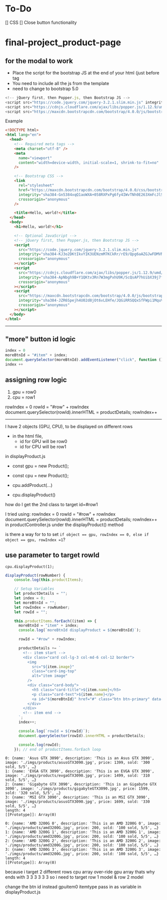 # To-Do

[] CSS
[] Close button functionality

# final-project_product-page

## for the modal to work

- Place the script for the bootstrap JS at the end of your html (just before </body> tag
- You need to include all the js from the template
- need to change to bootstrap 5.0

```js
<!-- jQuery first, then Popper.js, then Bootstrap JS -->
<script src="https://code.jquery.com/jquery-3.2.1.slim.min.js" integrity="sha384-KJ3o2DKtIkvYIK3UENzmM7KCkRr/rE9/Qpg6aAZGJwFDMVNA/GpGFF93hXpG5KkN" crossorigin="anonymous"></script>
<script src="https://cdnjs.cloudflare.com/ajax/libs/popper.js/1.12.9/umd/popper.min.js" integrity="sha384-ApNbgh9B+Y1QKtv3Rn7W3mgPxhU9K/ScQsAP7hUibX39j7fakFPskvXusvfa0b4Q" crossorigin="anonymous"></script>
<script src="https://maxcdn.bootstrapcdn.com/bootstrap/4.0.0/js/bootstrap.min.js" integrity="sha384-JZR6Spejh4U02d8jOt6vLEHfe/JQGiRRSQQxSfFWpi1MquVdAyjUar5+76PVCmYl" crossorigin="anonymous"></script>
```

Example

```html
<!DOCTYPE html>
<html lang="en">
  <head>
    <!-- Required meta tags -->
    <meta charset="utf-8" />
    <meta
      name="viewport"
      content="width=device-width, initial-scale=1, shrink-to-fit=no"
    />

    <!-- Bootstrap CSS -->
    <link
      rel="stylesheet"
      href="https://maxcdn.bootstrapcdn.com/bootstrap/4.0.0/css/bootstrap.min.css"
      integrity="sha384-Gn5384xqQ1aoWXA+058RXPxPg6fy4IWvTNh0E263XmFcJlSAwiGgFAW/dAiS6JXm"
      crossorigin="anonymous"
    />

    <title>Hello, world!</title>
  </head>
  <body>
    <h1>Hello, world!</h1>

    <!-- Optional JavaScript -->
    <!-- jQuery first, then Popper.js, then Bootstrap JS -->
    <script
      src="https://code.jquery.com/jquery-3.2.1.slim.min.js"
      integrity="sha384-KJ3o2DKtIkvYIK3UENzmM7KCkRr/rE9/Qpg6aAZGJwFDMVNA/GpGFF93hXpG5KkN"
      crossorigin="anonymous"
    ></script>
    <script
      src="https://cdnjs.cloudflare.com/ajax/libs/popper.js/1.12.9/umd/popper.min.js"
      integrity="sha384-ApNbgh9B+Y1QKtv3Rn7W3mgPxhU9K/ScQsAP7hUibX39j7fakFPskvXusvfa0b4Q"
      crossorigin="anonymous"
    ></script>
    <script
      src="https://maxcdn.bootstrapcdn.com/bootstrap/4.0.0/js/bootstrap.min.js"
      integrity="sha384-JZR6Spejh4U02d8jOt6vLEHfe/JQGiRRSQQxSfFWpi1MquVdAyjUar5+76PVCmYl"
      crossorigin="anonymous"
    ></script>
  </body>
</html>
```

---

## "more" button id logic

```js
index = 0
moreBtnId = "#item" + index;
document.querySelector(moreBtnId).addEventListener("click", function ())
index ++
```

## assigning row logic

1. gpu = row0
2. cpu = row1

rowIndex = 0
rowId = "#row" + rowIndex
document.querySelector(rowId).innerHTML = productDetails;
rowIndex++

---

I have 2 objects (GPU, CPU), to be displayed on different rows

- in the html file,
  - id for GPU will be row0
  - id for CPU will be row1

in displayProduct.js

- const gpu = new Product();
- const cpu = new Product();

- cpu.addProduct(...)
- cpu.displayProduct()

how do I get the 2nd class to target id=#row1

I tried using:
rowIndex = 0
rowId = "#row" + rowIndex
document.querySelector(rowId).innerHTML = productDetails;
rowIndex++
in productController.js under the displayProduct() method

is there a way for to to set `if object == gpu, rowIndex == 0, else if object == gpu, rowIndex =1`?

## use parameter to target rowId

`cpu.displayProduct(1);`

```js
displayProduct(rowNumber) {
    console.log(this.productItems);

    // Setup Variables
    let productDetails = "";
    let index = 0;
    let moreBtnId = "";
    let rowIndex = rowNumber;
    let rowId = "";

    this.productItems.forEach((item) => {
      moreBtnId = "item" + index;
      console.log(`moreBtnId displayProduct = ${moreBtnId}`);

      rowId = "#row" + rowIndex;

      productDetails += `
        <!-- item start -->
        <div class="card col-lg-3 col-md-6 col-12 border">
          <img
            src="${item.image}"
            class="card-img-top"
            alt="item image"
          />
          <div class="card-body">
            <h5 class="card-title">${item.name}</h5>
            <p class="card-text">${item.name}</p>
            <a id="${moreBtnId}" href="#" class="btn btn-primary" data-toggle="modal" data-target="#productModal">More</a>
          </div>
        </div>
        <!-- item end -->
      `;
      index++;

      console.log(`rowId = ${rowId}`);
      document.querySelector(rowId).innerHTML = productDetails;

      console.log(rowId);
    }); // end of productItems.forEach loop
```

```
0: {name: 'Asus GTX 3090', description: 'This is an Asus GTX 3090', image: './imgs/products/asusGTX3090.jpg', price: 1399, sold: '300 sold, 5/5', …}
1: {name: 'EVGA GTX 3090', description: 'This is an EVGA GTX 3090', image: './imgs/products/evgaGTX3090.jpg', price: 1499, sold: '310 sold, 5/5', …}
2: {name: 'Gigabyte GTX 3090', description: 'This is an Gigabyte GTX 3090', image: './imgs/products/gigabyteGTX3090.jpg', price: 1599, sold: '320 sold, 5/5', …}
3: {name: 'MSI GTX 3090', description: 'This is an MSI GTX 3090', image: './imgs/products/asusGTX3090.jpg', price: 1699, sold: '330 sold, 5/5', …}
length: 4
[[Prototype]]: Array(0)
```

```
0: {name: 'AMD 3200G 0', description: 'This is an AMD 3200G 0', image: './imgs/products/amd3200G.jpg', price: 200, sold: '100 sold, 5/5', …}
1: {name: 'AMD 3200G 1', description: 'This is an AMD 3200G 1', image: './imgs/products/amd3200G.jpg', price: 200, sold: '100 sold, 5/5', …}
2: {name: 'AMD 3200G 2', description: 'This is an AMD 3200G 2', image: './imgs/products/amd3200G.jpg', price: 200, sold: '100 sold, 5/5', …}
3: {name: 'AMD 3200G 3', description: 'This is an AMD 3200G 3', image: './imgs/products/amd3200G.jpg', price: 200, sold: '100 sold, 5/5', …}
length: 4
[[Prototype]]: Array(0)
```

because i target 2 different rows
cpu array over-ride gpu array thats why ends with 3 3 3 3 3 3
so i need to target row 1 model & row 2 model

change the btn id instead
gpuitem0
itemtype pass in as variable in displayProduct.js
